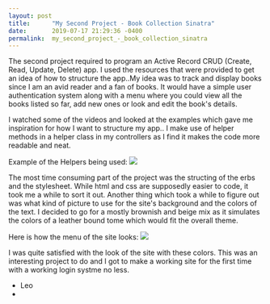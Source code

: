 ```yaml
---
layout: post
title:      "My Second Project - Book Collection Sinatra"
date:       2019-07-17 21:29:36 -0400
permalink:  my_second_project_-_book_collection_sinatra
---
```



The second project required to program an Active Record  CRUD (Create, Read, Update, Delete) app. I used the resources that were provided to get an idea of how to structure the app..My idea was to track and display books since I am an avid reader and a fan of books. It would have a simple user authentication system along with a menu where you could view all the books listed so far, add new ones or look and edit the book's details.

I watched some of the videos and looked at the examples which gave me inspiration for  how I want to structure my app.. I make use of helper methods in a helper class in my controllers as I find it makes the code more readable and neat.

Example of the Helpers being used: ![](https://i.imgur.com/8On9k06.jpg)

The most time consuming part of the project was the structing of the erbs and the stylesheet. While html and css are supposedly easier to code, it took me a while to sort it out. Another thing which took a while to figure out was what kind of picture to use for the site's background and the colors of the text. I decided to go for a mostly brownish and beige mix as it simulates the colors of a leather bound tome which would fit the overall theme. 

Here is how the menu of the site looks: ![](https://i.imgur.com/PulSRwy.jpg)

I was quite satisfied with the look of the site with these colors. This was an interesting project to do and I got to make a working site for the first time with a working login systme no less.

- Leo
- 


